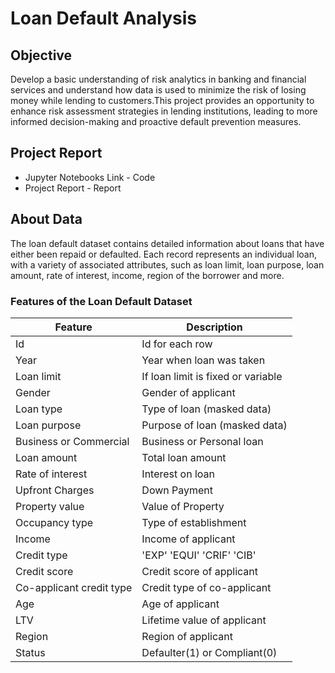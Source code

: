 # Loan Default Analysis
## Objective
Develop a basic understanding of risk analytics in banking and financial services and understand how data is used to minimize the risk of losing money while lending to customers.This project provides an opportunity to enhance risk assessment strategies in lending institutions, leading to more informed decision-making and proactive default prevention measures.
## Project Report
- Jupyter Notebooks Link - Code
- Project Report - Report
## About Data
The loan default dataset contains detailed information about loans that have either been repaid or defaulted. Each record represents an individual loan, with a variety of associated attributes, such as loan limit, loan purpose, loan amount, rate of interest, income, region of the borrower and more.

### Features of the Loan Default Dataset
| Feature                      | Description |
| -----------                  | ----------- |
| Id                           | Id for each row |
| Year                         | Year when loan was taken|
| Loan limit                   | If loan limit is fixed or variable|
| Gender                       | Gender of applicant|
| Loan type                    | Type of loan (masked data)|
| Loan purpose                 | Purpose of loan (masked data)|
| Business or Commercial       | Business or Personal loan|
| Loan amount                  | Total loan amount       |
| Rate of interest             | Interest on loan        |
| Upfront Charges              | Down Payment       |
| Property value               | Value of Property        |
| Occupancy type               | Type of establishment       |
| Income                       | Income of applicant              |
| Credit type                  | 'EXP' 'EQUI' 'CRIF' 'CIB'      |
| Credit score                 | Credit score of applicant        |
| Co-applicant credit type     | Credit type of co-applicant       |
| Age                          | Age of applicant        |
| LTV                          | Lifetime value of applicant       |
| Region                       | Region of applicant        |
| Status                       | Defaulter(1) or Compliant(0)        |
